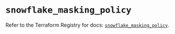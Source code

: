 # `snowflake_masking_policy`

Refer to the Terraform Registry for docs: [`snowflake_masking_policy`](https://registry.terraform.io/providers/snowflake-labs/snowflake/1.0.1/docs/resources/masking_policy).
